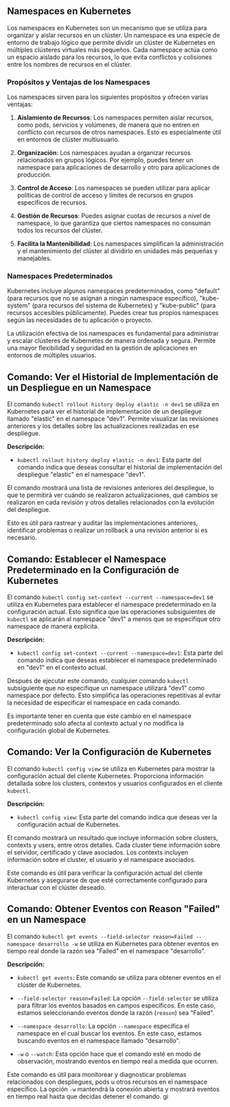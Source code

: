 ## Namespaces en Kubernetes

Los namespaces en Kubernetes son un mecanismo que se utiliza para organizar y aislar recursos en un clúster. Un namespace es una especie de entorno de trabajo lógico que permite dividir un clúster de Kubernetes en múltiples clústeres virtuales más pequeños. Cada namespace actúa como un espacio aislado para los recursos, lo que evita conflictos y colisiones entre los nombres de recursos en el clúster.

### Propósitos y Ventajas de los Namespaces

Los namespaces sirven para los siguientes propósitos y ofrecen varias ventajas:

1. **Aislamiento de Recursos**: Los namespaces permiten aislar recursos, como pods, servicios y volúmenes, de manera que no entren en conflicto con recursos de otros namespaces. Esto es especialmente útil en entornos de clúster multiusuario.

2. **Organización**: Los namespaces ayudan a organizar recursos relacionados en grupos lógicos. Por ejemplo, puedes tener un namespace para aplicaciones de desarrollo y otro para aplicaciones de producción.

3. **Control de Acceso**: Los namespaces se pueden utilizar para aplicar políticas de control de acceso y límites de recursos en grupos específicos de recursos.

4. **Gestión de Recursos**: Puedes asignar cuotas de recursos a nivel de namespace, lo que garantiza que ciertos namespaces no consuman todos los recursos del clúster.

5. **Facilita la Mantenibilidad**: Los namespaces simplifican la administración y el mantenimiento del clúster al dividirlo en unidades más pequeñas y manejables.

### Namespaces Predeterminados

Kubernetes incluye algunos namespaces predeterminados, como "default" (para recursos que no se asignan a ningún namespace específico), "kube-system" (para recursos del sistema de Kubernetes) y "kube-public" (para recursos accesibles públicamente). Puedes crear tus propios namespaces según las necesidades de tu aplicación o proyecto.

La utilización efectiva de los namespaces es fundamental para administrar y escalar clústeres de Kubernetes de manera ordenada y segura. Permite una mayor flexibilidad y seguridad en la gestión de aplicaciones en entornos de múltiples usuarios.

## Comando: Ver el Historial de Implementación de un Despliegue en un Namespace

El comando `kubectl rollout history deploy elastic -n dev1` se utiliza en Kubernetes para ver el historial de implementación de un despliegue llamado "elastic" en el namespace "dev1". Permite visualizar las revisiones anteriores y los detalles sobre las actualizaciones realizadas en ese despliegue.

**Descripción:**

- `kubectl rollout history deploy elastic -n dev1`: Esta parte del comando indica que deseas consultar el historial de implementación del despliegue "elastic" en el namespace "dev1".

El comando mostrará una lista de revisiones anteriores del despliegue, lo que te permitirá ver cuándo se realizaron actualizaciones, qué cambios se realizaron en cada revisión y otros detalles relacionados con la evolución del despliegue.

Esto es útil para rastrear y auditar las implementaciones anteriores, identificar problemas o realizar un rollback a una revisión anterior si es necesario.

## Comando: Establecer el Namespace Predeterminado en la Configuración de Kubernetes

El comando `kubectl config set-context --current --namespace=dev1` se utiliza en Kubernetes para establecer el namespace predeterminado en la configuración actual. Esto significa que las operaciones subsiguientes de `kubectl` se aplicarán al namespace "dev1" a menos que se especifique otro namespace de manera explícita.

**Descripción:**

- `kubectl config set-context --current --namespace=dev1`: Esta parte del comando indica que deseas establecer el namespace predeterminado en "dev1" en el contexto actual.

Después de ejecutar este comando, cualquier comando `kubectl` subsiguiente que no especifique un namespace utilizará "dev1" como namespace por defecto. Esto simplifica las operaciones repetitivas al evitar la necesidad de especificar el namespace en cada comando.

Es importante tener en cuenta que este cambio en el namespace predeterminado solo afecta al contexto actual y no modifica la configuración global de Kubernetes.

## Comando: Ver la Configuración de Kubernetes

El comando `kubectl config view` se utiliza en Kubernetes para mostrar la configuración actual del cliente Kubernetes. Proporciona información detallada sobre los clusters, contextos y usuarios configurados en el cliente `kubectl`.

**Descripción:**

- `kubectl config view`: Esta parte del comando indica que deseas ver la configuración actual de Kubernetes.

El comando mostrará un resultado que incluye información sobre clusters, contexts y users, entre otros detalles. Cada cluster tiene información sobre el servidor, certificado y clave asociados. Los contexts incluyen información sobre el cluster, el usuario y el namespace asociados.

Este comando es útil para verificar la configuración actual del cliente Kubernetes y asegurarse de que esté correctamente configurado para interactuar con el clúster deseado.

## Comando: Obtener Eventos con Reason "Failed" en un Namespace

El comando `kubectl get events --field-selector reason=Failed --namespace desarrollo -w` se utiliza en Kubernetes para obtener eventos en tiempo real donde la razón sea "Failed" en el namespace "desarrollo".

**Descripción:**

- `kubectl get events`: Este comando se utiliza para obtener eventos en el clúster de Kubernetes.

- `--field-selector reason=Failed`: La opción `--field-selector` se utiliza para filtrar los eventos basados en campos específicos. En este caso, estamos seleccionando eventos donde la razón (`reason`) sea "Failed".

- `--namespace desarrollo`: La opción `--namespace` especifica el namespace en el cual buscar los eventos. En este caso, estamos buscando eventos en el namespace llamado "desarrollo".

- `-w` o `--watch`: Esta opción hace que el comando esté en modo de observación, mostrando eventos en tiempo real a medida que ocurren.

Este comando es útil para monitorear y diagnosticar problemas relacionados con despliegues, pods u otros recursos en el namespace específico. La opción `-w` mantendrá la conexión abierta y mostrará eventos en tiempo real hasta que decidas detener el comando.
gi